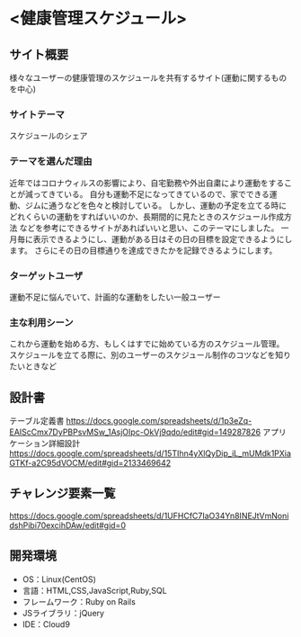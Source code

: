 # <健康管理スケジュール>

## サイト概要
様々なユーザーの健康管理のスケジュールを共有するサイト(運動に関するものを中心)

### サイトテーマ
スケジュールのシェア

### テーマを選んだ理由
近年ではコロナウィルスの影響により、自宅勤務や外出自粛により運動をすることが減ってきている。
自分も運動不足になってきているので、家でできる運動、ジムに通うなどを色々と検討している。
しかし、運動の予定を立てる時にどれくらいの運動をすればいいのか、長期間的に見たときのスケジュール作成方法
などを参考にできるサイトがあればいいと思い、このテーマにしました。
一月毎に表示できるようにし、運動がある日はその日の目標を設定できるようにします。
さらにその日の目標通りを達成できたかを記録できるようにします。

### ターゲットユーザ
運動不足に悩んでいて、計画的な運動をしたい一般ユーザー

### 主な利用シーン
これから運動を始める方、もしくはすでに始めている方のスケジュール管理。
スケジュールを立てる際に、別のユーザーのスケジュール制作のコツなどを知りたいときなど

## 設計書
テーブル定義書
<https://docs.google.com/spreadsheets/d/1p3eZq-EAIScCmx7DyPBPsvMSw_1AsjOIpc-OkVj9qdo/edit#gid=149287826>
アプリケーション詳細設計
<https://docs.google.com/spreadsheets/d/15TIhn4yXlQyDip_iL_mUMdk1PXiaGTKf-a2C95dVOCM/edit#gid=2133469642>

## チャレンジ要素一覧
<https://docs.google.com/spreadsheets/d/1UFHCfC7IaO34Yn8INEJtVmNonidshPibi70excihDAw/edit#gid=0>

## 開発環境
- OS：Linux(CentOS)
- 言語：HTML,CSS,JavaScript,Ruby,SQL
- フレームワーク：Ruby on Rails
- JSライブラリ：jQuery
- IDE：Cloud9
